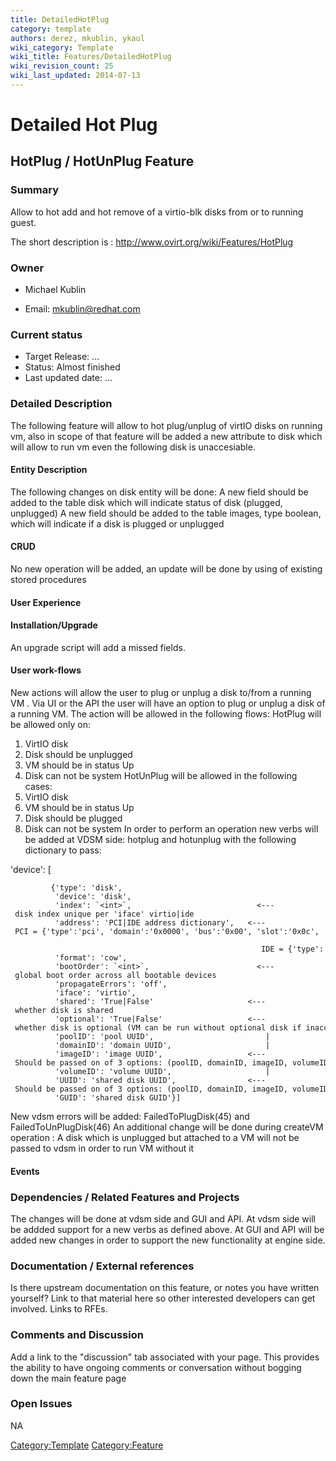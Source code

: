 ```yaml
---
title: DetailedHotPlug
category: template
authors: derez, mkublin, ykaul
wiki_category: Template
wiki_title: Features/DetailedHotPlug
wiki_revision_count: 25
wiki_last_updated: 2014-07-13
---
```


# Detailed Hot Plug

## HotPlug / HotUnPlug Feature

### Summary

Allow to hot add and hot remove of a virtio-blk disks from or to running guest.

The short description is : <http://www.ovirt.org/wiki/Features/HotPlug>

### Owner

*   Michael Kublin

<!-- -->

*   Email: mkublin@redhat.com

### Current status

*   Target Release: ...
*   Status: Almost finished
*   Last updated date: ...

### Detailed Description

The following feature will allow to hot plug/unplug of virtIO disks on running vm, also in scope of that feature will be added a new attribute to disk which will allow to run vm even the following disk is unaccesiable.

#### Entity Description

The following changes on disk entity will be done: A new field should be added to the table disk which will indicate status of disk (plugged, unplugged)
A new field should be added to the table images, type boolean, which will indicate if a disk is plugged or unplugged

#### CRUD

No new operation will be added, an update will be done by using of existing stored procedures

#### User Experience

#### Installation/Upgrade

An upgrade script will add a missed fields.

#### User work-flows

New actions will allow the user to plug or unplug a disk to/from a running VM .
Via UI or the API the user will have an option to plug or unplug a disk of a running VM.
The action will be allowed in the following flows:
HotPlug will be allowed only on:
1. VirtIO disk
2. Disk should be unplugged
3. VM should be in status Up
4. Disk can not be system
HotUnPlug will be allowed in the following cases:
1. VirtIO disk
2. VM should be in status Up
3. Disk should be plugged
4. Disk can not be system
 In order to perform an operation new verbs will be added at VDSM side:
hotplug and hotunplug with the following dictionary to pass:

'device': [

             {'type': 'disk',
              'device': 'disk',
              'index': `<int>`,                            <--- disk index unique per 'iface' virtio|ide
              'address': 'PCI|IDE address dictionary',   <--- PCI = {'type':'pci', 'domain':'0x0000', 'bus':'0x00', 'slot':'0x0c', 'function':'0x0'} ,  
                                                              IDE = {'type':'drive', 'controller':'0', 'bus':'0', 'unit':'0'}
              'format': 'cow',
              'bootOrder': `<int>`,                        <--- global boot order across all bootable devices
              'propagateErrors': 'off',
              'iface': 'virtio',
              'shared': 'True|False'                     <--- whether disk is shared
              'optional': 'True|False'                   <--- whether disk is optional (VM can be run without optional disk if inaccessible)
              'poolID': 'pool UUID',                         |
              'domainID': 'domain UUID',                     | 
              'imageID': 'image UUID',                   <--- Should be passed on of 3 options: (poolID, domainID, imageID, volumeID) or GUID or UUID   
              'volumeID': 'volume UUID',                     |
              'UUID': 'shared disk UUID',                <--- Should be passed on of 3 options: (poolID, domainID, imageID, volumeID) or GUID or UUID    
              'GUID': 'shared disk GUID'}]    

New vdsm errors will be added: FailedToPlugDisk(45) and FailedToUnPlugDisk(46)
 An additional change will be done during createVM operation :
A disk which is unplugged but attached to a VM will not be passed to vdsm in order to run VM without it

#### Events

### Dependencies / Related Features and Projects

The changes will be done at vdsm side and GUI and API.
At vdsm side will be addded support for a new verbs as defined above.
At GUI and API will be added new changes in order to support the new functionality at engine side.

### Documentation / External references

Is there upstream documentation on this feature, or notes you have written yourself? Link to that material here so other interested developers can get involved. Links to RFEs.

### Comments and Discussion

Add a link to the "discussion" tab associated with your page. This provides the ability to have ongoing comments or conversation without bogging down the main feature page

### Open Issues

NA

<Category:Template> <Category:Feature>
